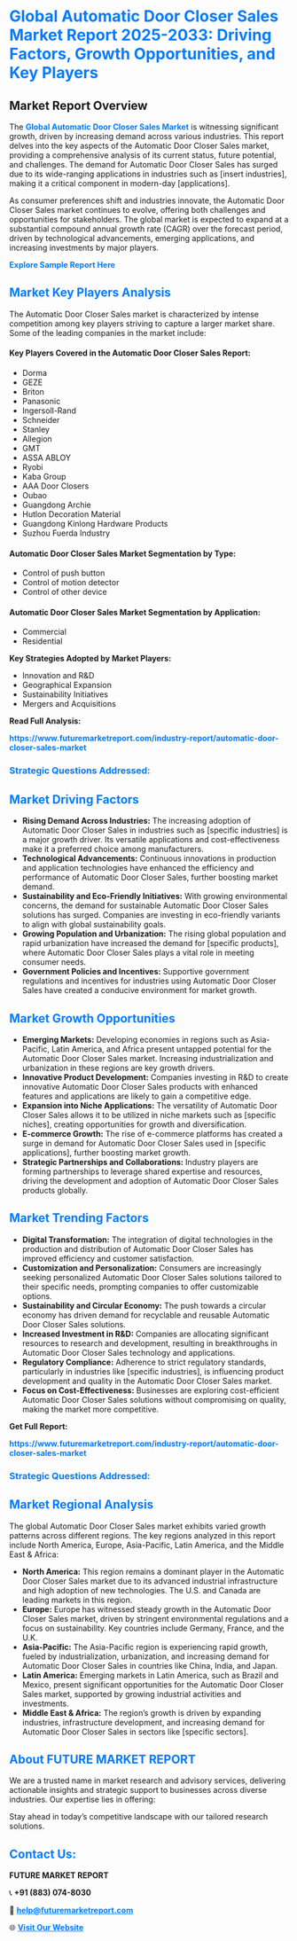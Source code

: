 <h1 style="color: #007BFF;">Global Automatic Door Closer Sales Market Report 2025-2033: Driving Factors, Growth Opportunities, and Key Players</h1>

<section id="overview">
<h2>Market Report Overview</h2>
<p>The <a href="https://www.futuremarketreport.com/industry-report/automatic-door-closer-sales-market" style="color: #007BFF; text-decoration: none;"><strong>Global Automatic Door Closer Sales Market</strong></a> is witnessing significant growth, driven by increasing demand across various industries. This report delves into the key aspects of the Automatic Door Closer Sales market, providing a comprehensive analysis of its current status, future potential, and challenges. The demand for Automatic Door Closer Sales has surged due to its wide-ranging applications in industries such as [insert industries], making it a critical component in modern-day [applications].</p>
<p>As consumer preferences shift and industries innovate, the Automatic Door Closer Sales market continues to evolve, offering both challenges and opportunities for stakeholders. The global market is expected to expand at a substantial compound annual growth rate (CAGR) over the forecast period, driven by technological advancements, emerging applications, and increasing investments by major players.</p>
</section>

<section id="overview">
<p><a href="https://www.futuremarketreport.com/request-sample/reportId=108734" style="color: #007BFF; text-decoration: none;"><strong>Explore Sample Report Here</strong></a></p>
</section>

<section id="key-players">
<h2 style="color: #007BFF;">Market Key Players Analysis</h2>
<p>The Automatic Door Closer Sales market is characterized by intense competition among key players striving to capture a larger market share. Some of the leading companies in the market include:</p>
<h4>Key Players Covered in the Automatic Door Closer Sales Report:</h4>
<ul><li>Dorma</li><li>GEZE</li><li>Briton</li><li>Panasonic</li><li>Ingersoll-Rand</li><li>Schneider</li><li>Stanley</li><li>Allegion</li><li>GMT</li><li>ASSA ABLOY</li><li>Ryobi</li><li>Kaba Group</li><li>AAA Door Closers</li><li>Oubao</li><li>Guangdong Archie</li><li>Hutlon Decoration Material</li><li>Guangdong Kinlong Hardware Products</li><li>Suzhou Fuerda Industry</li></ul>
<h4>Automatic Door Closer Sales Market Segmentation by Type:</h4>
<ul><li>Control of push button</li><li>Control of motion detector</li><li>Control of other device</li></ul>

<h4>Automatic Door Closer Sales Market Segmentation by Application:</h4>
<ul><li>Commercial</li><li>Residential</li></ul>
<p><strong>Key Strategies Adopted by Market Players:</strong></p>
<ul>
<li>Innovation and R&D</li>
<li>Geographical Expansion</li>
<li>Sustainability Initiatives</li>
<li>Mergers and Acquisitions</li>
</ul>
</section>

<section>
<p><strong>Read Full Analysis: </strong></p><a href="https://www.futuremarketreport.com/industry-report/automatic-door-closer-sales-market" style="color: #007BFF; text-decoration: none;"><strong>https://www.futuremarketreport.com/industry-report/automatic-door-closer-sales-market</strong></a>
<h3 style="color: #007BFF;">Strategic Questions Addressed:</h3>
</section>

<section id="driving-factors">
<h2 style="color: #007BFF;">Market Driving Factors</h2>
<ul>
<li><strong>Rising Demand Across Industries:</strong> The increasing adoption of Automatic Door Closer Sales in industries such as [specific industries] is a major growth driver. Its versatile applications and cost-effectiveness make it a preferred choice among manufacturers.</li>
<li><strong>Technological Advancements:</strong> Continuous innovations in production and application technologies have enhanced the efficiency and performance of Automatic Door Closer Sales, further boosting market demand.</li>
<li><strong>Sustainability and Eco-Friendly Initiatives:</strong> With growing environmental concerns, the demand for sustainable Automatic Door Closer Sales solutions has surged. Companies are investing in eco-friendly variants to align with global sustainability goals.</li>
<li><strong>Growing Population and Urbanization:</strong> The rising global population and rapid urbanization have increased the demand for [specific products], where Automatic Door Closer Sales plays a vital role in meeting consumer needs.</li>
<li><strong>Government Policies and Incentives:</strong> Supportive government regulations and incentives for industries using Automatic Door Closer Sales have created a conducive environment for market growth.</li>
</ul>
</section>

<section id="growth-opportunities">
<h2 style="color: #007BFF;">Market Growth Opportunities</h2>
<ul>
<li><strong>Emerging Markets:</strong> Developing economies in regions such as Asia-Pacific, Latin America, and Africa present untapped potential for the Automatic Door Closer Sales market. Increasing industrialization and urbanization in these regions are key growth drivers.</li>
<li><strong>Innovative Product Development:</strong> Companies investing in R&D to create innovative Automatic Door Closer Sales products with enhanced features and applications are likely to gain a competitive edge.</li>
<li><strong>Expansion into Niche Applications:</strong> The versatility of Automatic Door Closer Sales allows it to be utilized in niche markets such as [specific niches], creating opportunities for growth and diversification.</li>
<li><strong>E-commerce Growth:</strong> The rise of e-commerce platforms has created a surge in demand for Automatic Door Closer Sales used in [specific applications], further boosting market growth.</li>
<li><strong>Strategic Partnerships and Collaborations:</strong> Industry players are forming partnerships to leverage shared expertise and resources, driving the development and adoption of Automatic Door Closer Sales products globally.</li>
</ul>
</section>

<section id="trending-factors">
<h2 style="color: #007BFF;">Market Trending Factors</h2>
<ul>
<li><strong>Digital Transformation:</strong> The integration of digital technologies in the production and distribution of Automatic Door Closer Sales has improved efficiency and customer satisfaction.</li>
<li><strong>Customization and Personalization:</strong> Consumers are increasingly seeking personalized Automatic Door Closer Sales solutions tailored to their specific needs, prompting companies to offer customizable options.</li>
<li><strong>Sustainability and Circular Economy:</strong> The push towards a circular economy has driven demand for recyclable and reusable Automatic Door Closer Sales solutions.</li>
<li><strong>Increased Investment in R&D:</strong> Companies are allocating significant resources to research and development, resulting in breakthroughs in Automatic Door Closer Sales technology and applications.</li>
<li><strong>Regulatory Compliance:</strong> Adherence to strict regulatory standards, particularly in industries like [specific industries], is influencing product development and quality in the Automatic Door Closer Sales market.</li>
<li><strong>Focus on Cost-Effectiveness:</strong> Businesses are exploring cost-efficient Automatic Door Closer Sales solutions without compromising on quality, making the market more competitive.</li>
</ul>
</section>

<section>
<p><strong>Get Full Report: </strong></p><a href="https://www.futuremarketreport.com/industry-report/automatic-door-closer-sales-market" style="color: #007BFF; text-decoration: none;"><strong>https://www.futuremarketreport.com/industry-report/automatic-door-closer-sales-market</strong></a>
<h3 style="color: #007BFF;">Strategic Questions Addressed:</h3>
</section>


<section id="regional-analysis">
<h2 style="color: #007BFF;">Market Regional Analysis</h2>
<p>The global Automatic Door Closer Sales market exhibits varied growth patterns across different regions. The key regions analyzed in this report include North America, Europe, Asia-Pacific, Latin America, and the Middle East & Africa:</p>
<ul>
<li><strong>North America:</strong> This region remains a dominant player in the Automatic Door Closer Sales market due to its advanced industrial infrastructure and high adoption of new technologies. The U.S. and Canada are leading markets in this region.</li>
<li><strong>Europe:</strong> Europe has witnessed steady growth in the Automatic Door Closer Sales market, driven by stringent environmental regulations and a focus on sustainability. Key countries include Germany, France, and the U.K.</li>
<li><strong>Asia-Pacific:</strong> The Asia-Pacific region is experiencing rapid growth, fueled by industrialization, urbanization, and increasing demand for Automatic Door Closer Sales in countries like China, India, and Japan.</li>
<li><strong>Latin America:</strong> Emerging markets in Latin America, such as Brazil and Mexico, present significant opportunities for the Automatic Door Closer Sales market, supported by growing industrial activities and investments.</li>
<li><strong>Middle East & Africa:</strong> The region’s growth is driven by expanding industries, infrastructure development, and increasing demand for Automatic Door Closer Sales in sectors like [specific sectors].</li>
</ul>
</section>

<footer>
<h2 style="color: #007BFF;">About FUTURE MARKET REPORT</h2>
<p>We are a trusted name in market research and advisory services, delivering actionable insights and strategic support to businesses across diverse industries. Our expertise lies in offering:</p>

<p>Stay ahead in today’s competitive landscape with our tailored research solutions.</p>

<h2 style="color: #007BFF;">Contact Us:</h2>
<p><strong>FUTURE MARKET REPORT</strong></p>
<p>📞 <strong>+91 (883) 074-8030</strong></p>
<p>📧 <strong><a href="mailto:help@futuremarketreport.com" style="color: #007BFF;">help@futuremarketreport.com</a></strong></p>
<p>🌐 <strong><a href="https://www.futuremarketreport.com/" style="color: #007BFF;">Visit Our Website</a></strong></p>
</footer>